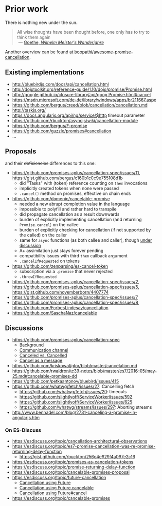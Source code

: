 # Prior work

There is nothing new under the sun.

> All wise thoughts have been thought before,
> one only has to try to think them again  
> &nbsp;— [Goethe, *Wilhelm Meister's Wanderjahre*](https://en.wikiquote.org/wiki/Johann_Wolfgang_von_Goethe#Wilhelm_Meister.27s_Wanderjahre_.28Journeyman_Years.29_.281821.E2.80.931829.29)

Another overview can be found at [boopathi/awesome-promise-cancellation](//github.com/boopathi/awesome-promise-cancellation).

## Existing implementations
* http://bluebirdjs.com/docs/api/cancellation.html
* http://dojotoolkit.org/reference-guide/1.10/dojo/promise/Promise.html
* http://google.github.io/closure-library/api/goog.Promise.html#cancel
* https://msdn.microsoft.com/de-de/library/windows/apps/br211667.aspx
* https://github.com/bergus/creed/blob/cancellation/cancellation.md
* http://taskjs.org/
* https://docs.angularjs.org/api/ng/service/$http timeout parameter
* https://github.com/rbuckton/asyncjs/wiki/cancellation-module
* https://github.com/bergus/F-promise
* https://github.com/guzzle/promises#cancellation
* …

## Proposals

and their <s>deficiencies</s> differences to this one:

* https://github.com/promises-aplus/cancellation-spec/issues/11, https://gist.github.com/bergus/c160b1c0c9e755108d1b
  - did "Tasks" with (token) reference counting on `then` invocations
  - implicitly created tokens when none were passed
  - `.cancel()` method on promises, effective on chain ends
* https://github.com/domenic/cancelable-promise
  - needed a new abrupt completion value in the language
  - impossible to polyfill and rather hard to transpile
  - did propagate cancellation as a result downwards
  - burden of explicitly implementing cancellation (and returning `Promise.cancel`) on the callee
  - burden of explicitly checking for cancellation (if not supported by the called) on the caller
  - same for `async` functions (as both callee and caller), though [under discussion](https://github.com/domenic/cancelable-promise/issues/23)
  - A+ assimilation just stays forever pending
  - compatibility issues with third `then` callback argument
  - `.cancelIfRequested` on tokens
* https://github.com/zenparsing/es-cancel-token
  - subscription via a `.promise` that never rejected
  - `.throwIfRequested`
* https://github.com/promises-aplus/cancellation-spec/issues/2, https://github.com/promises-aplus/cancellation-spec/issues/5, https://gist.github.com/novemberborn/4407774
* https://github.com/promises-aplus/cancellation-spec/issues/7
* https://github.com/promises-aplus/cancellation-spec/issues/8, https://github.com/ForbesLindesay/cancellation
* https://github.com/SaschaNaz/cancelable

## Discussions
* https://github.com/promises-aplus/cancellation-spec
  - [Background](https://github.com/promises-aplus/cancellation-spec/issues/1)
  - [Communication channel](https://github.com/promises-aplus/cancellation-spec/issues/3)
  - [Canceled vs. Cancelled](https://github.com/promises-aplus/cancellation-spec/issues/4)
  - [Cancel as a message](https://github.com/promises-aplus/cancellation-spec/issues/15)
* https://github.com/kriskowal/gtor/blob/master/cancelation.md
* https://github.com/rwaldron/tc39-notes/blob/master/es7/2016-05/may-25.md#cancelable-promises-dd
* https://github.com/petkaantonov/bluebird/issues/415
* https://github.com/whatwg/fetch/issues/27: Cancelling fetch
  - https://github.com/whatwg/fetch/issues/20: timeouts
  - https://github.com/slightlyoff/ServiceWorker/issues/592
  - https://github.com/slightlyoff/ServiceWorker/issues/625
  - https://github.com/whatwg/streams/issues/297: Aborting streams
* http://www.bennadel.com/blog/2731-canceling-a-promise-in-angularjs.htm

### On ES-Discuss
* https://esdiscuss.org/topic/cancellation-architectural-observations
* https://esdiscuss.org/topic/es7-promise-cancellation-was-re-promise-returning-delay-function
  - https://gist.github.com/rbuckton/256c4e929f4a097e2c16
* https://esdiscuss.org/topic/promises-as-cancelation-tokens
* https://esdiscuss.org/topic/promise-returning-delay-function
* https://esdiscuss.org/topic/cancelable-promises-proposal
* https://esdiscuss.org/topic/future-cancellation
  - [Cancellation using Future](https://gist.github.com/rbuckton/5486149)
  - [Cancellation using Future.cancelable](https://gist.github.com/rbuckton/5484591)
  - [Cancellation using Future#cancel](https://gist.github.com/rbuckton/5484478)
* https://esdiscuss.org/topic/cancelable-promises
